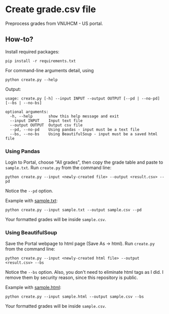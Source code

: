 # Create grade.csv file

Preprocess grades from VNUHCM - US portal.

## How-to?
Install required packages:
```
pip install -r requirements.txt
```

For command-line arguments detail, using
```
python create.py --help
```

Output:
```
usage: create.py [-h] --input INPUT --output OUTPUT [--pd | --no-pd] [--bs | --no-bs]

optional arguments:
  -h, --help       show this help message and exit
  --input INPUT    Input text file
  --output OUTPUT  Output csv file
  --pd, --no-pd    Using pandas - input must be a text file
  --bs, --no-bs    Using BeautifulSoup - input must be a saved html file
```


### Using Pandas
Login to Portal, choose "All grades", then copy the grade table and paste to 
`sample.txt`. Run `create.py` from the command line:
```
python create.py --input <newly-created file> --output <result.csv> --pd
```

Notice the `--pd` option.

Example with [sample.txt](https://gist.github.com/trhgquan/206bc70ef0a9cd0ad1659e1ccf0029e9):
```
python create.py --input sample.txt --output sample.csv --pd
```

Your formatted grades will be inside `sample.csv`. 

### Using BeautifulSoup
Save the Portal webpage to html page (Save As -> html). Run `create.py` from
the command line:
```
python create.py --input <newly-created html file> --output <result.csv> --bs
```

Notice the `--bs` option. Also, you don't need to eliminate html tags as I did.
I remove them by security reason, since this repository is public.

Example with [sample.html](https://gist.github.com/trhgquan/6155aa526d2161cda267f09b7cacbfbc):
```
python create.py --input sample.html --output sample.csv --bs
```

Your formatted grades will be inside `sample.csv`. 
